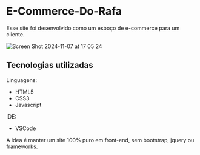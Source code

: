 # E-Commerce-Do-Rafa

Esse site foi desenvolvido como um esboço de e-commerce para um cliente.

![Screen Shot 2024-11-07 at 17 05 24](https://github.com/user-attachments/assets/2801c24c-c45d-4529-b8dd-4db0abd7ff03)

## Tecnologias utilizadas

Linguagens:
- HTML5
- CSS3
- Javascript
  
IDE:
- VSCode

A idea é manter um site 100% puro em front-end, sem bootstrap, jquery ou frameworks.
